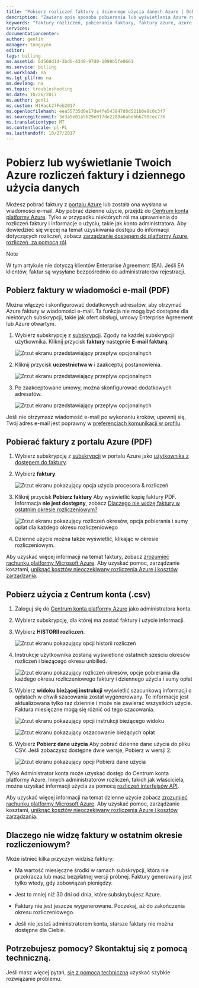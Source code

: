 ```yaml
---
title: "Pobierz rozliczeń faktury i dziennego użycia danych Azure | Dokumentacja firmy Microsoft"
description: "Zawiera opis sposobu pobierania lub wyświetlania Azure rozliczeń faktury i dziennego użycia danych."
keywords: "faktury rozliczeń, pobierania faktury, faktury azure, azure użycie"
services: 
documentationcenter: 
author: genlin
manager: tonguyen
editor: 
tags: billing
ms.assetid: 6d568d1d-3bd6-4348-97d0-1098b5fe0661
ms.service: billing
ms.workload: na
ms.tgt_pltfrm: na
ms.devlang: na
ms.topic: troubleshooting
ms.date: 10/26/2017
ms.author: genli
ms.custom: H1Hack27Feb2017
ms.openlocfilehash: eea55735d0e17de4fe543847d0d521b0e8c0c3f7
ms.sourcegitcommit: 3e3a5e01a5629e017de2289a6abebbb798cec736
ms.translationtype: MT
ms.contentlocale: pl-PL
ms.lasthandoff: 10/27/2017
---
```

# <a name="download-or-view-your-azure-billing-invoice-and-daily-usage-data"></a>Pobierz lub wyświetlanie Twoich Azure rozliczeń faktury i dziennego użycia danych
Możesz pobrać faktury z [portalu Azure](https://portal.azure.com/#blade/Microsoft_Azure_Billing/SubscriptionsBlade) lub została ona wysłana w wiadomości e-mail. Aby pobrać dzienne użycie, przejdź do [Centrum konta platformy Azure](https://account.azure.com/Subscriptions). Tylko w przypadku niektórych ról ma uprawnienia do rozliczeń faktury i informacje o użyciu, takie jak konto administratora. Aby dowiedzieć się więcej na temat uzyskiwania dostępu do informacji dotyczących rozliczeń, zobacz [zarządzanie dostępem do platformy Azure, rozliczeń, za pomocą ról](billing-manage-access.md).

>[!NOTE]
>W tym artykule nie dotyczą klientów Enterprise Agreement (EA). Jeśli EA klientów, faktur są wysyłane bezpośrednio do administratorów rejestracji.

## <a name="get-your-invoice-in-email-pdf"></a>Pobierz faktury w wiadomości e-mail (PDF)
Można włączyć i skonfigurować dodatkowych adresatów, aby otrzymać Azure faktury w wiadomości e-mail. Ta funkcja nie mogą być dostępne dla niektórych subskrypcji, takie jak ofert obsługi, umowy Enterprise Agreement lub Azure otwartym.

1. Wybierz subskrypcję z [subskrypcji](https://portal.azure.com/#blade/Microsoft_Azure_Billing/SubscriptionsBlade). Zgody na każdej subskrypcji użytkownika. Kliknij przycisk **faktury** następnie **E-mail fakturą**. 

    ![Zrzut ekranu przedstawiający przepływ opcjonalnych](./media/billing-download-azure-invoice-daily-usage-date/InvoicesDeepLink.PNG)
    
2. Kliknij przycisk **uczestnictwa w** i zaakceptuj postanowienia.

    ![Zrzut ekranu przedstawiający przepływ opcjonalnych](./media/billing-download-azure-invoice-daily-usage-date/InvoiceArticleStep2.PNG)
 
3. Po zaakceptowane umowy, można skonfigurować dodatkowych adresatów.

    ![Zrzut ekranu przedstawiający przepływ opcjonalnych](./media/billing-download-azure-invoice-daily-usage-date/InvoiceArticleStep3.PNG)
    
Jeśli nie otrzymasz wiadomość e-mail po wykonaniu kroków, upewnij się, Twój adres e-mail jest poprawny w [preferencjach komunikacji w profilu](https://account.windowsazure.com/profile).

## <a name="download-invoice-from-azure-portal-pdf"></a>Pobierać faktury z portalu Azure (PDF)

1. Wybierz subskrypcję z [subskrypcji](https://portal.azure.com/#blade/Microsoft_Azure_Billing/SubscriptionsBlade) w portalu Azure jako [użytkownika z dostępem do faktury](billing-manage-access.md).

2. Wybierz **faktury**. 

    ![Zrzut ekranu pokazujący opcja użycia procesora & rozliczeń](./media/billing-download-azure-invoice-daily-usage-date/billingandusage.png) 

3. Kliknij przycisk **Pobierz faktury** Aby wyświetlić kopię faktury PDF. Informacja **nie jest dostępny**, zobacz [Dlaczego nie widzę faktury w ostatnim okresie rozliczeniowym?](#noinvoice)

    ![Zrzut ekranu pokazujący rozliczeń okresów, opcja pobierania i sumy opłat dla każdego okresu rozliczeniowego](./media/billing-download-azure-invoice-daily-usage-date/billing4.png)

4. Dzienne użycie można także wyświetlić, klikając w okresie rozliczeniowym. 

Aby uzyskać więcej informacji na temat faktury, zobacz [zrozumieć rachunku platformy Microsoft Azure](billing-understand-your-bill.md). Aby uzyskać pomoc, zarządzanie kosztami, [uniknąć kosztów nieoczekiwany rozliczenia Azure i kosztów zarządzania](billing-getting-started.md).

## <a name="download-usage-from-the-account-center-csv"></a>Pobierz użycia z Centrum konta (.csv)

1. Zaloguj się do [Centrum konta platformy Azure](https://account.windowsazure.com/subscriptions) jako administratora konta.

2. Wybierz subskrypcję, dla której ma zostać faktury i użycie informacji.

3. Wybierz **HISTORII rozliczeń**. 

    ![Zrzut ekranu pokazujący opcji historii rozliczeń](./media/billing-download-azure-invoice-daily-usage-date/Billinghisotry.png)

4. Instrukcje użytkownika zostaną wyświetlone ostatnich sześciu okresów rozliczeń i bieżącego okresu unbilled. 

    ![Zrzut ekranu pokazujący rozliczeń okresów, opcje pobierania dla każdego okresu rozliczeniowego faktury i dziennego użycia i sumy opłat](./media/billing-download-azure-invoice-daily-usage-date/billingSum.png)

5. Wybierz **widoku bieżącej instrukcji** wyświetlić szacunkową informacji o opłatach w chwili szacowania został wygenerowany. Te informacje jest aktualizowana tylko raz dziennie i może nie zawierać wszystkich użycie. Faktura miesięczne mogą się różnić od tego szacowania.

    ![Zrzut ekranu pokazujący opcji instrukcji bieżącego widoku](./media/billing-download-azure-invoice-daily-usage-date/billingSum2.png)

    ![Zrzut ekranu pokazujący oszacowanie bieżących opłat](./media/billing-download-azure-invoice-daily-usage-date/billingSum3.png)

6. Wybierz **Pobierz dane użycia** Aby pobrać dzienne dane użycia do pliku CSV. Jeśli zobaczysz dostępne dwie wersje, Pobierz w wersji 2.

    ![Zrzut ekranu pokazujący opcji Pobierz dane użycia](./media/billing-download-azure-invoice-daily-usage-date/DLusage.png)

Tylko Administrator konta może uzyskać dostęp do Centrum konta platformy Azure. Innych administratorów rozliczeń, takich jak właściciela, można uzyskać informacji użycia za pomocą [rozliczeń interfejsów API](billing-usage-rate-card-overview.md).

Aby uzyskać więcej informacji na temat dzienne użycie zobacz [zrozumieć rachunku platformy Microsoft Azure](billing-understand-your-bill.md). Aby uzyskać pomoc, zarządzanie kosztami, [uniknąć kosztów nieoczekiwany rozliczenia Azure i kosztów zarządzania](billing-getting-started.md).

## <a name="noinvoice"></a>Dlaczego nie widzę faktury w ostatnim okresie rozliczeniowym?

Może istnieć kilka przyczyn widzisz faktury:

- Ma wartość miesięczne środki w ramach subskrypcji, która nie przekracza lub masz bezpłatnej wersji próbnej. Faktury generowany jest tylko wtedy, gdy zobowiązań pieniędzy.

- Jest to mniej niż 30 dni od dnia, które subskrybujesz Azure.

- Faktury nie jest jeszcze wygenerowane. Poczekaj, aż do zakończenia okresu rozliczeniowego.

- Jeśli nie jesteś administratorem konta, starsze faktury nie można dostępne dla Ciebie.

## <a name="need-help-contact-support"></a>Potrzebujesz pomocy? Skontaktuj się z pomocą techniczną.
Jeśli masz więcej pytań, [się z pomocą techniczną](https://portal.azure.com/?#blade/Microsoft_Azure_Support/HelpAndSupportBlade) uzyskać szybkie rozwiązanie problemu.

